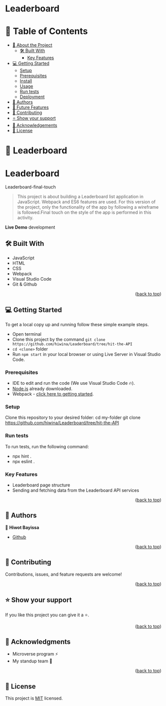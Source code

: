 # Leaderboard 

# 📗 Table of Contents

- [📖 About the Project](#about-project)
  - [🛠 Built With](#built-with)
    - [Key Features](#key-features)
- [💻 Getting Started](#getting-started)
  - [Setup](#setup)
  - [Prerequisites](#prerequisites)
  - [Install](#install)
  - [Usage](#usage)
  - [Run tests](#run-tests)
  - [Deployment](#triangular_flag_on_post-deployment)
- [👥 Authors](#authors)
- [🔭 Future Features](#future-features)
- [🤝 Contributing](#contributing)
- [⭐️ Show your support](#support)
- [🙏 Acknowledgements](#acknowledgements)
- [📝 License](#license)

# 📖 Leaderboard
 <a name="about-project"></a>


# Leaderboard


Leaderboard-final-touch
>This project is about building a Leaderboard list application in JavaScript. Webpack and ES6 features are used. For this version of the project, only the functionality of the app by following a wireframe is followed.Final touch on the style of the app is performed in this activity.

**Live Demo**
 development

## 🛠 Built With <a name="built-with"></a>
- JavaScript
- HTML
- CSS
- Webpack
- Visual Studio Code
- Git & Github

<p align="right">(<a href="#readme-top">back to top</a>)</p>

## 💻 Getting Started <a name="getting-started"></a>
To get a local copy up and running follow these simple example steps.
- Open terminal
- Clone this project by the command `git clone  https://github.com/hiwina/Leaderboard/tree/hit-the-API`
- `cd <clone>` folder
- Run `npm start` in your local browser or using Live Server in Visual Studio Code.

### Prerequisites

- IDE to edit and run the code (We use Visual Studio Code 🔥).
- [Node.js](https://nodejs.org/en/download/) already downloaded.
- Webpack - [click here to getting started](https://webpack.js.org/guides/getting-started/).


### Setup

Clone this repository to your desired folder:
  cd my-folder
  git clone https://github.com/hiwina/Leaderboard/tree/hit-the-API


### Run tests

To run tests, run the following command:
  - npx hint .
  - npx eslint .

  ### Key Features
- Leaderboard page structure
- Sending and fetching data from the Leaderboard API services
 
  

<p align="right">(<a href="#readme-top">back to top</a>)</p>

## 👥 Authors <a name="authors"></a>

👤 **Hiwot Bayissa**

 - [Github](https://github.com/hiwina)

<p align="right">(<a href="#readme-top">back to top</a>)</p>

## 🤝 Contributing <a name="contributing"></a>

Contributions, issues, and feature requests are welcome!

<p align="right">(<a href="#readme-top">back to top</a>)</p>

## ⭐️ Show your support <a name="support"></a>

If you like this project you can give it a ⭐️.

<p align="right">(<a href="#readme-top">back to top</a>)</p>

## 🙏 Acknowledgments <a name="acknowledgements"></a>

- Microverse program ⚡
- My standup team 🏹


<p align="right">(<a href="#readme-top">back to top</a>)</p>

## 📝 License <a name="license"></a>


This project is [MIT](./LICENSE) licensed.
